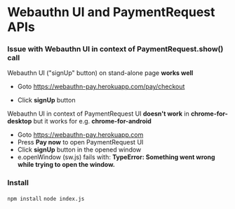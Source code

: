 # Webauthn UI and PaymentRequest APIs

### Issue with Webauthn UI in context of PaymentRequest.show() call

Webauthn UI ("signUp" button) on stand-alone page **works well**
* Goto <a href="https://webauthn-pay.herokuapp.com/pay/checkout" target=_blank>https://webauthn-pay.herokuapp.com/pay/checkout</a>

* Click **signUp** button

Webauthn UI in context of PaymentRequest UI **doesn't work** in **chrome-for-desktop** but it works for e.g. **chrome-for-android**

* Goto https://webauthn-pay.herokuapp.com
* Press **Pay now** to open PaymentRequest UI
* Click **signUp** button in the opened window
* e.openWindow (sw.js) fails with: **TypeError: Something went wrong while trying to open the window.**

### Install
`npm install`
`node index.js`
